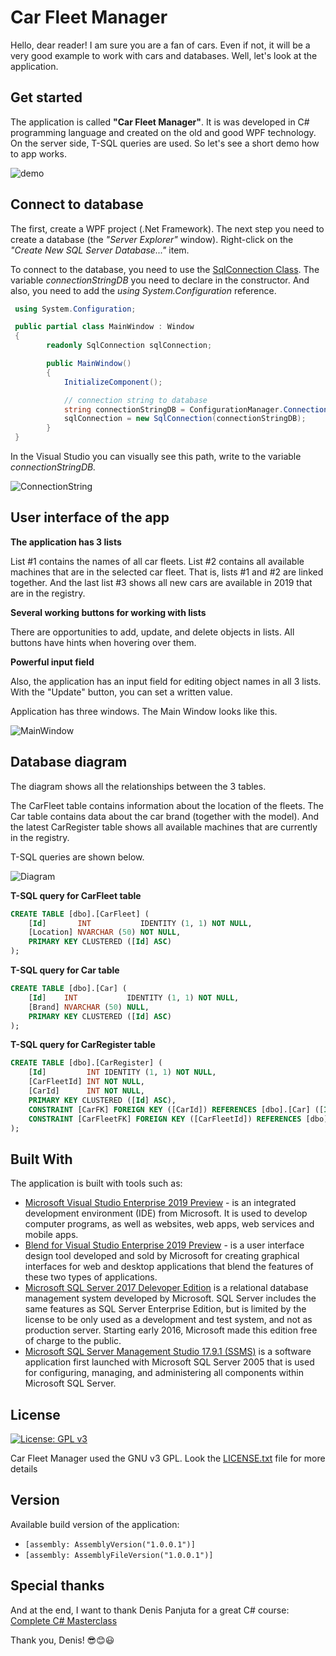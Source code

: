 # Car Fleet Manager

Hello, dear reader! I am sure you are a fan of cars. Even if not, it will be a very good example to work with cars and databases. Well, let's look at the application.


## Get started
The application is called **"Car Fleet Manager"**. It is was developed in C# programming language and created on the old and good WPF technology. On the server side, T-SQL queries are used. So let's see a short demo how to app works.

![demo](https://lh3.googleusercontent.com/vyBs8p26-FSC6lkOCQDjVCCa07a1RC60VUl5QsBy6m3ys_041jsGdkBpVbDvwINIrSA-VD7tg8f356dFdoCAAlWmvEqHlsBua-fTUaRoJ5wcsT7fFH8k4XwIC7jlLlv44U9TJjBKvdOGvFGe9KtRgGgYFfu4_WOpo6YZu2O91_YcXNcAKMPX3w6NJfvRkI4A8knS8mJA7heKJFSGcfeQANr1RojD4CFyb8rydSJWWokYljEyAkIwSmBpM_MeiKLmm0EECNWio9MH8c2mFuOQDiK5Ok1Ca8DalZpsq6uhfCDaIB5RGnsmsW5CE9wFp6tFs1FBNwZqchqtmOj8jez3ZtvJa5XPx3Bk-1Y6d7FD04kCrdxuTalTFAF1rPvTF1OBzbTH2CwCSBVOfumzz1dGifkzVSL0iGz7fiGUfaFyCoNms2g7YVYLP2D6xpGCfnUwA0Z6k0Tm7hAWYrPS_cjDkghUYoTQQRD86eIDAHuxjdZRJtmDsGgkKH2aftJsYDN-sAc9Pl7Y2W-N2gGlcwVMAqs3cLu7s3LKzG8iyY0Wnvw1G_iCc0sI0gWYNgeH1pleR1pDd1zXkSdH0p_G7cBKDpeHDIO7_2brE-KPc6rbCk4Gja1r_ZKtxATpsffYbbO7QW9OJfs0IRWpeZuuf1P-1Qj_VdZzjTg=w500-h378-no)



## Connect to database
The first, create a WPF project (.Net Framework). The next step you need to create a database (the *"Server Explorer"* window). Right-click on the *"Create New SQL Server Database..."* item.

To connect to the database, you need to use the [SqlConnection Class](https://docs.microsoft.com/en-us/dotnet/api/system.data.sqlclient.sqlconnection?view=netframework-4.8). The variable *connectionStringDB* you need to declare in the constructor. And also, you need to add the *using System.Configuration* reference.

```csharp
 using System.Configuration;

 public partial class MainWindow : Window
 {
        readonly SqlConnection sqlConnection;

        public MainWindow()
        {
            InitializeComponent();

            // connection string to database
            string connectionStringDB = ConfigurationManager.ConnectionStrings["Car_Fleet_Manager.Properties.Settings.SunlistDBConnectionString"].ConnectionString;
            sqlConnection = new SqlConnection(connectionStringDB);
        }
 }
```

In the Visual Studio you can visually see this path, write to the variable *connectionStringDB.*

![ConnectionString](https://lh3.googleusercontent.com/1629qw7ZhnE7Vc14DdCr2ElkPocjI-yiM3r6gUH4VMikoW1aSuNsfBPfXr-8G58pMbA40syL-d79v6jI71htEE3hKME0Bwd3imo9GaVvCDhkq0fgtWWxrnE9PanRc88f6JMYhoc37V-nl6IYNA47naautZjcfdH6CsrFuZca3S-zpNsSjzBv90N-EPFGtxhqt6OjA4sQCg912k188iX8w25aCgs6hzpI1fyBqO7250XAIKb3KmyhVtSTTpahfjXR9M7_0Na7qbroMrlGSouIT0FFY1aPL4lxEsWJcArWeU4syWL_XhQZ_WXWX3DrBnJ8YGEOnzS9wGVc0OXEhEkjj9NCcl-BNoKeJHcDokRd6vmjx0kPkyAIEweoHsxUnBccYUgzx28VYcwLwJhX7oIRqQNrwMw31KwdhjECr3P-fdh8k0RVsODLEi-UNjSYe6XUNQYXyyOhrJrPYUplmrEufXy5hhj0U34dltBcQ5tkyEdmTEIzAVzSDdaLWlxt0AsrFgi2HJbGIVPY8WuGxfirjmoVnxb18n9falUygczSj2lKGhT596EBkEJnum0khunjAZKZr_rMMU0VdIPRoICmvKywkxtCnr7wJ_t0utJBnLLaEtL-VP7drjuRfYWsilmmzadec_TgBuOUD2nz7BbHAeR1u1TXkt4=w353-h275-no)


## User interface of the app

**The application has 3 lists**

List #1 contains the names of all сar fleets. List #2 contains all available machines that are in the selected car fleet. That is, lists #1 and #2 are linked together. And the last list #3 shows all new cars are available in 2019 that are in the registry.
   
**Several working buttons for working with lists**

There are opportunities to add, update, and delete objects in lists. All buttons have hints when hovering over them.
   
**Powerful input field**

   Also, the application has an input field for editing object names in all 3 lists. With the "Update"  button, you can set a written value.
  
Application has three windows. The Main Window looks like this. 

![MainWindow](https://lh3.googleusercontent.com/b_seff9EXmrz4KjxHH3fJg1utT4j-zdYyaK6zNhjzLKYQCur_0OSRb3cUn07Ul1qhcA69SRBlkQarup4pqfFuQ4snUNqG1n-V7lOkEkfg3vKvbezLRX78TbV39tWleM-vRfzRDU3rYK0oUAmUhC_f0XdUyP2394I6bZnBfYXojdWCesf8o1CguosyicPIv3QO9ttSYEpNkwOiuMBvoJBVDdYX5qnAG1kJKZGqz9-ZfgrwCGvmx9L8sm15iqbXtuN7WadP6pSG3jOW819nxl4VUVg4IMP6Pwd7S0W2EVQDeDS0WcQpXTTMnFUPg5HqWg4OU4zcI3SxHW010M4FBuTSMUjlLfakOJfccIizscoYTXNqcRkEpg_W7KAEpmZ6KD4hD4p7cQqsVaHfTMYqQ2FaHvlT8EOLKPBiRFdIGOEDtiB4j3KlNexQEuyGfjuonX3EhU1foIjjgnOvKudYRrIHZWxLnWEDNYrnfmETLiL3zhLWD8nhgTRDTyWMgTv517jgf1mq-Yh9cmWjDCSBYEcbzDisk1LbdOVAkZFK-olRvejyFfYjHsQ3bonjz4H8kb2s82asm4PQSsBChkFsZLI8r_hgvv9JFQ1PSreuyudpwe836xWPg5tC8NU_u7sFQVUnI1md0NvcWuEgJctAlTn4-8Y7NiqsXM=w884-h666-no)

## Database diagram
The diagram shows all the relationships between the 3 tables. 

The CarFleet table contains information about the location of the fleets. The Car table contains data about the car brand (together with the model). And the latest CarRegister table shows all available machines that are currently in the registry. 

T-SQL queries are shown below.

![Diagram](https://lh3.googleusercontent.com/ZZCGJiEj_QPE-2IwvQrv3F1FmAW3JgsRF9heVOrgrPMciPuHz-zR8kHZ-tnbRQIrL3eqVGNNq4DHQ7J6UAw3BQksPek8a88N2yxBmzNjsOUAMUUe4dAzPw4lWOoA1anLMiiYDsNcWaHQelDMXMBR8p2Mjyju1xesUSe5sPgmRzAUHZ50-3ChRLfj_-0CwSQvab_SFSBoWmhO-ZVrZ_6yPSWBJT1Iylv868aDZpJDk7WBizz7hKdI07OrN2iHfWDAb9f2u_jNY8sZOnvfxtbzenLpJrj5g8RmMTiwdu4M6FwbAzU45Ra9w4zPbkXunQ4qoPrcjlE4duQJbHN77vcMcycLZvv68BZhDIwLQZWPHrH2DyBzq-Ky8PPvbYDAa5hm2LOjCUWHPMJXdAItrOot06jNphgGEti_vr7PHnI05KaFdfUeJ2M5_yPdX-M4D7B3w2h7N3gqwr6SAiHQcGABM9dOT6VK9Manq0LU3Jwg1Ae9aFDHSdqGMcRMhYzxPunCCCr6S8omuRO7tiY-5a1tyPZ4ny0wIwUg3C1voyonmZDOribO1BWSreWwKrAaSAw0gazd2bMNoZ9N-euRlA1-rl30bBp2EoKPDWVtAKXEfN41-89LMyAWggL9bVxYO37_xJcY-vhzFjtojyv-AmCXf-DPGawhssY=w745-h436-no)


**T-SQL query for CarFleet table**

```sql
CREATE TABLE [dbo].[CarFleet] (
    [Id]       INT           IDENTITY (1, 1) NOT NULL,
    [Location] NVARCHAR (50) NOT NULL,
    PRIMARY KEY CLUSTERED ([Id] ASC)
);
```

**T-SQL query for Car table**

```sql
CREATE TABLE [dbo].[Car] (
    [Id]    INT           IDENTITY (1, 1) NOT NULL,
    [Brand] NVARCHAR (50) NULL,
    PRIMARY KEY CLUSTERED ([Id] ASC)
);
```

**T-SQL query for CarRegister table**

```sql
CREATE TABLE [dbo].[CarRegister] (
    [Id]         INT IDENTITY (1, 1) NOT NULL,
    [CarFleetId] INT NOT NULL,
    [CarId]      INT NOT NULL,
    PRIMARY KEY CLUSTERED ([Id] ASC),
    CONSTRAINT [CarFK] FOREIGN KEY ([CarId]) REFERENCES [dbo].[Car] ([Id]) ON DELETE CASCADE,
    CONSTRAINT [CarFleetFK] FOREIGN KEY ([CarFleetId]) REFERENCES [dbo].[CarFleet] ([Id]) ON DELETE CASCADE
);
```



## Built With
The application is built with tools such as:

- [Microsoft Visual Studio Enterprise 2019 Preview](https://visualstudio.microsoft.com/) -  is an integrated development environment (IDE) from Microsoft. It is used to develop computer programs, as well as websites, web apps, web services and mobile apps.
- [Blend for Visual Studio Enterprise 2019 Preview](https://visualstudio.microsoft.com/) - is a user interface design tool developed and sold by Microsoft for creating graphical interfaces for web and desktop applications that blend the features of these two types of applications.
- [Microsoft SQL Server 2017 Delevoper Edition](https://www.microsoft.com/ru-ru/sql-server/sql-server-downloads) is a relational database management system developed by Microsoft. SQL Server includes the same features as SQL Server Enterprise Edition, but is limited by the license to be only used as a development and test system, and not as production server. Starting early 2016, Microsoft made this edition free of charge to the public.
- [Microsoft SQL Server Management Studio 17.9.1 (SSMS)](https://docs.microsoft.com/ru-ru/sql/ssms/download-sql-server-management-studio-ssms?view=sql-server-2017) is a software application first launched with Microsoft SQL Server 2005 that is used for configuring, managing, and administering all components within Microsoft SQL Server.

## License

[![License: GPL v3](https://img.shields.io/badge/License-GPLv3-blue.svg)](https://www.gnu.org/licenses/gpl-3.0)

Car Fleet Manager used the GNU v3 GPL. Look the [LICENSE.txt](https://github.com/JuniorPoligraphist/CarFleetManager/blob/master/LICENSE/LICENSE.txt) file for more details

## Version
Available build version of the application:

- `[assembly: AssemblyVersion("1.0.0.1")]`
- `[assembly: AssemblyFileVersion("1.0.0.1")]`


## Special thanks

And at the end, I want to thank Denis Panjuta for a great C# course: 
[Complete C# Masterclass](https://www.udemy.com/course/complete-csharp-masterclass/ "Complete C# Masterclass")

Thank you, Denis! :sunglasses::blush::smiley:
